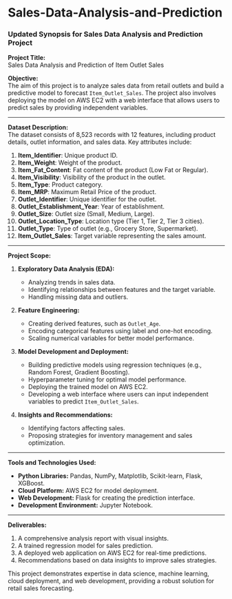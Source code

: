 # Sales-Data-Analysis-and-Prediction

### **Updated Synopsis for Sales Data Analysis and Prediction Project**

**Project Title:**  
Sales Data Analysis and Prediction of Item Outlet Sales  

**Objective:**  
The aim of this project is to analyze sales data from retail outlets and build a predictive model to forecast `Item_Outlet_Sales`. The project also involves deploying the model on AWS EC2 with a web interface that allows users to predict sales by providing independent variables.  

---

**Dataset Description:**  
The dataset consists of 8,523 records with 12 features, including product details, outlet information, and sales data. Key attributes include:  

1. **Item_Identifier**: Unique product ID.  
2. **Item_Weight**: Weight of the product.  
3. **Item_Fat_Content**: Fat content of the product (Low Fat or Regular).  
4. **Item_Visibility**: Visibility of the product in the outlet.  
5. **Item_Type**: Product category.  
6. **Item_MRP**: Maximum Retail Price of the product.  
7. **Outlet_Identifier**: Unique identifier for the outlet.  
8. **Outlet_Establishment_Year**: Year of establishment.  
9. **Outlet_Size**: Outlet size (Small, Medium, Large).  
10. **Outlet_Location_Type**: Location type (Tier 1, Tier 2, Tier 3 cities).  
11. **Outlet_Type**: Type of outlet (e.g., Grocery Store, Supermarket).  
12. **Item_Outlet_Sales**: Target variable representing the sales amount.  

---

**Project Scope:**  

1. **Exploratory Data Analysis (EDA):**  
   - Analyzing trends in sales data.  
   - Identifying relationships between features and the target variable.  
   - Handling missing data and outliers.  

2. **Feature Engineering:**  
   - Creating derived features, such as `Outlet_Age`.  
   - Encoding categorical features using label and one-hot encoding.  
   - Scaling numerical variables for better model performance.  

3. **Model Development and Deployment:**  
   - Building predictive models using regression techniques (e.g., Random Forest, Gradient Boosting).  
   - Hyperparameter tuning for optimal model performance.  
   - Deploying the trained model on AWS EC2.  
   - Developing a web interface where users can input independent variables to predict `Item_Outlet_Sales`.  

4. **Insights and Recommendations:**  
   - Identifying factors affecting sales.  
   - Proposing strategies for inventory management and sales optimization.  

---

**Tools and Technologies Used:**  
- **Python Libraries:** Pandas, NumPy, Matplotlib, Scikit-learn, Flask, XGBoost.  
- **Cloud Platform:** AWS EC2 for model deployment.  
- **Web Development:** Flask for creating the prediction interface.  
- **Development Environment:** Jupyter Notebook.  

---

**Deliverables:**  
1. A comprehensive analysis report with visual insights.  
2. A trained regression model for sales prediction.  
3. A deployed web application on AWS EC2 for real-time predictions.  
4. Recommendations based on data insights to improve sales strategies.  

This project demonstrates expertise in data science, machine learning, cloud deployment, and web development, providing a robust solution for retail sales forecasting.  